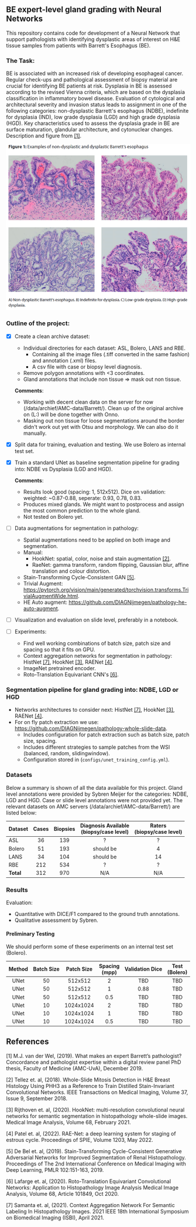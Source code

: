 ## BE expert-level gland grading with Neural Networks
This repository contains code for development of a Neural Network that support pathologists with identifying dysplastic 
areas of interest on H&E tissue samples from patients with Barrett's Esophagus (BE). 

### The Task:
BE is associated with an increased risk of developing esophageal cancer. Regular check-ups and pathological assessment of biopsy material are crucial for identifying BE patients at risk.
Dysplasia in BE is assessed according to the revised Vienna criteria, which are based on the dysplasia classification in inflammatory bowel disease. Evaluation of cytological and architectural severity and invasion status leads to assignment in
one of the following categories: non-dysplastic Barrett's esophagus (NDBE), indefinite for dysplasia (IND), low grade dysplasia (LGD) and high grade dysplasia (HGD). Key characteristics used to assess the
dysplasia grade in BE are surface maturation, glandular architecture, and cytonuclear changes. Description and figure from [[1]](#1).


![](images/examples_grading_BE.png)


### Outline of the project:

- [x] Create a clean archive dataset:
    * Individual directories for each dataset: ASL, Bolero, LANS and RBE.
        * Containing all the image files (.tiff converted in the same fashion) and annotation (.xml) files.
        * A csv file with case or biopsy level diagnosis.
    * Remove polygon annotations with <3 coordinates.
    * Gland annotations that include non tissue => mask out non tissue.
  
    **Comments**: 
     * Working with decent clean data on the server for now (/data/archief/AMC-data/Barrett/). Clean up of the original archive on (L:) will be done together with Onno.
     * Masking out non tissue for loose segmentations around the border didn't work out yet with Otsu and morphology. We can also do it manually.
- [x] Split data for training, evaluation and testing. We use Bolero as internal test set.
- [x] Train a standard UNet as baseline segmentation pipeline for grading into: NDBE vs Dysplasia (LGD and HGD).

    **Comments**:
  * Results look good (spacing: 1, 512x512). Dice on validation: weighted: ~0.87-0.88, seperate: 0.93, 0.78, 0.83.
  * Produces mixed glands. We might want to postprocess and assign the most common prediction to the whole gland.
  * Not tested on Bolero yet.
- [ ] Data augmentations for segmentation in pathology:
    * Spatial augmentations need to be applied on both image and segmentation.
    * Manual:
      - HookNet: spatial, color, noise and stain augmentation [[2]](#2). 
      - RaeNet: gamma transform, random flipping, Gaussian blur, affine translation and colour distortion.
    * Stain-Transforming Cycle-Consistent GAN [[5]](#5).
    * Trivial Augment: https://pytorch.org/vision/main/generated/torchvision.transforms.TrivialAugmentWide.html.
    * HE Auto augment: https://github.com/DIAGNijmegen/pathology-he-auto-augment.
- [ ] Visualization and evaluation on slide level, preferably in a notebook.
- [ ] Experiments:
  * Find well working combinations of batch size, patch size and spacing so that it fits on GPU.
  * Context aggregation networks for segmentation in pathology: HistNet [[7]](#7), HookNet [[3]](#3), RAENet [[4]](#4).
  * ImageNet pretrained encoder.
  * Roto-Translation Equivariant CNN's [[6]](#6).
  
### Segmentation pipeline for gland grading into: NDBE, LGD or HGD
* Networks architectures to consider next: HistNet [[7]](#7), HookNet [[3]](#3), RAENet [[4]](#4).
* For on fly patch extraction we use: https://github.com/DIAGNijmegen/pathology-whole-slide-data.
  * Includes configuration for patch extraction such as batch size, patch size, spacing.
  * Includes different strategies to sample patches from the WSI (balanced, random, slidingwindow).
  * Configuration stored in (`configs/unet_training_config.yml`).

### Datasets 
Below a summary is shown of all the data available for this project. Gland level annotations were provided by Sybren Meijer for the categories: NDBE, LGD and HGD.
Case or slide level annotations were not provided yet. The relevant datasets on AMC servers (/data/archief/AMC-data/Barrett/) are listed below:

| Dataset   | Cases | Biopsies | Diagnosis Available<br/>(biopsy/case level) | Raters<br/>(biopsy/case level) |
|-----------|:-----:|:--------:|:-------------------------------------------:|:------------------------------:|
| ASL       |  36   |   139    |                      ?                      |               ?                |
| Bolero    |  51   |   193    |                  should be                  |               4                |
| LANS      |  34   |   104    |                  should be                  |               14               |
| RBE       |  212  |   534    |                      ?                      |               ?                |
| **Total** |  312  |   970    |                     N/A                     |              N/A               |


### Results
Evaluation:
  * Quantitative with DICE/F1 compared to the ground truth annotations.
  * Qualitative assessment by Sybren.

#### Preliminary Testing
We should perform some of these experiments on an internal test set (Bolero).

| Method | Batch Size | Patch Size | Spacing <br/> (mpp) | Validation Dice | Test <br/> (Bolero) |
|:------:|:----------:|:----------:|:-------------------:|:---------------:|:-------------------:|
|  UNet  |     50     |  512x512   |          2          |       TBD       |         TBD         |
|  UNet  |     50     |  512x512   |          1          |      0.88       |         TBD         | 
|  UNet  |     50     |  512x512   |         0.5         |       TBD       |         TBD         |
|  UNet  |     10     | 1024x1024  |          2          |       TBD       |         TBD         |
|  UNet  |     10     | 1024x1024  |          1          |       TBD       |         TBD         |
|  UNet  |     10     | 1024x1024  |         0.5         |       TBD       |         TBD         |


## References
<a id="1">[1]</a> 
M.J. van der Wel, (2019). 
What makes an expert Barrett’s pathologist? Concordance and pathologist expertise within a digital review panel
PhD thesis, Faculty of Medicine (AMC-UvA), December 2019.

<a id="2">[2]</a> 
Tellez et. al, (2018). 
Whole-Slide Mitosis Detection in H&E Breast Histology Using PHH3 as a Reference to Train Distilled Stain-Invariant Convolutional Networks.
IEEE Transactions on Medical Imaging, Volume 37, Issue 9, September 2018.

<a id="3">[3]</a> 
Rijthoven et. al, (2020). 
HookNet: multi-resolution convolutional neural networks for semantic segmentation in histopathology whole-slide images. 
Medical Image Analysis, Volume 68, February 2021.

<a id="4">[4]</a> 
Patel et. al, (2022). 
RAE-Net: a deep learning system for staging of estrous cycle. 
Proceedings of SPIE, Volume 1203, May 2022.

<a id="5">[5]</a> 
De Bel et. al, (2019). 
Stain-Transforming Cycle-Consistent Generative Adversarial Networks for Improved Segmentation of Renal Histopathology.
Proceedings of The 2nd International Conference on Medical Imaging with Deep Learning, PMLR 102:151-163, 2019.

<a id="6">[6]</a> 
Lafarge et. al, (2020). 
Roto-Translation Equivariant Convolutional Networks: Application to Histopathology Image Analysis
Medical Image Analysis, Volume 68, Article 101849, Oct 2020.

<a id="7">[7]</a> 
Samanta et. al, (2021). 
Context Aggregation Network For Semantic Labeling In Histopathology Images.
2021 IEEE 18th International Symposium on Biomedical Imaging (ISBI), April 2021.